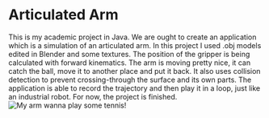 # Articulated Arm

This is my academic project in Java. We are ought to create an application which is a simulation of an articulated arm. In this project I used .obj models edited in Blender and some textures. The position of the gripper is being calculated with forward kinematics. The arm is moving pretty nice, it can catch the ball, move it to another place and put it back. It also uses collision detection to prevent crossing-through the surface and its own parts. The application is able to record the trajectory and then play it in a loop, just like an industrial robot. For now, the project is finished.
![My arm wanna play some tennis!](https://i.imgsafe.org/119227c838.png)
